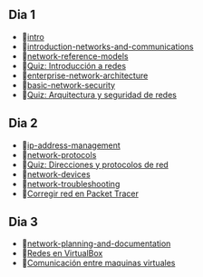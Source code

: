 ## Dia 1

- 📗[intro](./intro.es.md)
- 📗[introduction-networks-and-communications](./introduction-networks-and-communications.es.md)
- 📗[network-reference-models](./network-reference-models.es.md)
- 📝[Quiz: Introducción a redes](./quizzes/introduction-networking.es.json)
- 📗[enterprise-network-architecture](./enterprise-network-architecture.es.md)
- 📗[basic-network-security](./basic-network-security.es.md)
- 📝[Quiz: Arquitectura y seguridad de redes](./quizzes/architecture-network-security.es.json)

## Dia 2

- 📗[ip-address-management](./ip-address-management.es.md)
- 📗[network-protocols](./network-protocols.es.md)
- 📝[Quiz: Direcciones y protocolos de red](./quizzes/ip-adresses-protocols.es.json)
- 📗[network-devices](./network-devices.es.md)
- 📗[network-troubleshooting](./network-troubleshooting.es.md)
- 🧪[Corregir red en Packet Tracer](https://github.com/4GeeksAcademy/network-troubleshooting)

## Dia 3

- 📗[network-planning-and-documentation](./network-planning-and-documentation.es.md)
- 📗[Redes en VirtualBox](./networking-virtualbox.es.md)
- 🧪[Comunicación entre maquinas virtuales](https://github.com/4GeeksAcademy/networks-on-virtualbox)
